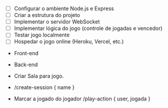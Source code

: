 - [ ] Configurar o ambiente Node.js e Express 
- [ ] Criar a estrutura do projeto  
- [ ] Implementar o servidor WebSocket   
- [ ] Implementar lógica do jogo (controle de jogadas e vencedor)  
- [ ] Testar jogo localmente
- [ ] Hospedar o jogo online (Heroku, Vercel, etc.)

- Front-end
- Back-end

- Criar Sala para jogo.
- /create-session { name }
- Marcar a jogado do jogador /play-action { user, jogada } 
